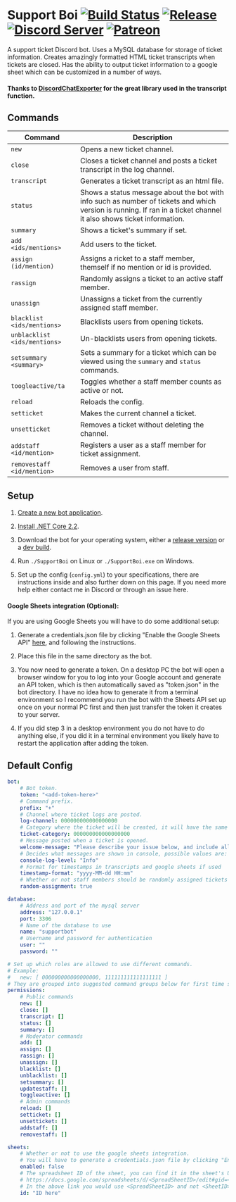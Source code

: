 # Support Boi [![Build Status](http://95.217.45.17:8080/job/SupportBoi/job/master/badge/icon)](http://95.217.45.17:8080/blue/organizations/jenkins/SupportBoi/activity) [![Release](https://img.shields.io/github/release/KarlofDuty/SupportBoi.svg)](https://github.com/KarlOfDuty/SupportBoi/releases) [![Discord Server](https://img.shields.io/discord/430468637183442945.svg?label=discord)](https://discord.gg/C5qMvkj) [![Patreon](https://img.shields.io/badge/patreon-donate-orange.svg)](https://patreon.com/karlofduty)

A support ticket Discord bot. Uses a MySQL database for storage of ticket information. Creates amazingly formatted HTML ticket transcripts when tickets are closed. Has the ability to output ticket information to a google sheet which can be customized in a number of ways.

#### Thanks to [DiscordChatExporter](https://github.com/Tyrrrz/DiscordChatExporter) for the great library used in the transcript function.

## Commands

| Command | Description |
|--- |---- |
| `new` | Opens a new ticket channel. |
| `close` | Closes a ticket channel and posts a ticket transcript in the log channel. |
| `transcript` | Generates a ticket transcript as an html file. |
| `status` | Shows a status message about the bot with info such as number of tickets and which version is running. If ran in a ticket channel it also shows ticket information. |
| `summary` | Shows a ticket's summary if set. |
| `add <ids/mentions>` | Add users to the ticket. |
| `assign (id/mention)` | Assigns a ricket to a staff member, themself if no mention or id is provided. |
| `rassign` | Randomly assigns a ticket to an active staff member. |
| `unassign` | Unassigns a ticket from the currently assigned staff member. |
| `blacklist <ids/mentions>` | Blacklists users from opening tickets. |
| `unblacklist <ids/mentions>` | Un-blacklists users from opening tickets. |
| `setsummary <summary>` | Sets a summary for a ticket which can be viewed using the `summary` and `status` commands. |
| `toogleactive/ta` | Toggles whether a staff member counts as active or not. |
| `reload` | Reloads the config. |
| `setticket` | Makes the current channel a ticket. |
| `unsetticket` | Removes a ticket without deleting the channel. |
| `addstaff <id/mention>` | Registers a user as a staff member for ticket assignment. |
| `removestaff <id/mention>` | Removes a user from staff. |

## Setup

1. [Create a new bot application](https://discordapp.com/developers/applications/).

2. [Install .NET Core 2.2](https://dotnet.microsoft.com/download/dotnet-core/2.2).

3. Download the bot for your operating system, either a [release version](https://github.com/KarlOfDuty/SupportBoi/releases) or a [dev build](http://95.217.45.17:8080/blue/organizations/jenkins/SupportBoi/activity).

4. Run `./SupportBoi` on Linux or `./SupportBoi.exe` on Windows.

5. Set up the config (`config.yml`) to your specifications, there are instructions inside and also further down on this page. If you need more help either contact me in Discord or through an issue here.
 
#### Google Sheets integration (Optional): 
 
If you are using Google Sheets you will have to do some additional setup:

1. Generate a credentials.json file by clicking "Enable the Google Sheets API" [here](https://developers.google.com/sheets/api/quickstart/dotnet), and following the instructions.

2. Place this file in the same directory as the bot.

3. You now need to generate a token. On a desktop PC the bot will open a browser window for you to log into your Google account and generate an API token, which is then automatically saved as "token.json" in the bot directory. I have no idea how to generate it from a terminal environment so I recommend you run the bot with the Sheets API set up once on your normal PC first and then just transfer the token it creates to your server.

4. If you did step 3 in a desktop environment you do not have to do anything else, if you did it in a terminal environment you likely have to restart the application after adding the token.

## Default Config

```yaml
bot:
    # Bot token.
    token: "<add-token-here>"
    # Command prefix.
    prefix: "+"
    # Channel where ticket logs are posted.
    log-channel: 000000000000000000
    # Category where the ticket will be created, it will have the same permissions of that ticket plus read permissions for the user opening the ticket.
    ticket-category: 000000000000000000
    # Message posted when a ticket is opened.
    welcome-message: "Please describe your issue below, and include all information needed for us to take action, such as coordinates, in-game names and screenshots/chat logs."
    # Decides what messages are shown in console, possible values are: Critical, Error, Warning, Info, Debug.
    console-log-level: "Info"
    # Format for timestamps in transcripts and google sheets if used
    timestamp-format: "yyyy-MM-dd HH:mm"
    # Whether or not staff members should be randomly assigned tickets when they are made. Individual staff members can opt out using the toggleactive command.
    random-assignment: true

database:
    # Address and port of the mysql server
    address: "127.0.0.1"
    port: 3306
    # Name of the database to use
    name: "supportbot"
    # Username and password for authentication
    user: ""
    password: ""

# Set up which roles are allowed to use different commands.
# Example:
#   new: [ 000000000000000000, 111111111111111111 ]
# They are grouped into suggested command groups below for first time setup.
permissions:
    # Public commands
    new: []
    close: []
    transcript: []
    status: []
    summary: []
    # Moderator commands
    add: []
    assign: []
    rassign: []
    unassign: []
    blacklist: []
    unblacklist: []
    setsummary: []
    updatestaff: []
    toggleactive: []
    # Admin commands
    reload: []
    setticket: []
    unsetticket: []
    addstaff: []
    removestaff: []

sheets:
    # Whether or not to use the google sheets integration. 
    # You will have to generate a credentials.json file by clicking "Enable the Google Sheets API" here: https://developers.google.com/sheets/api/quickstart/dotnet 
    enabled: false
    # The spreadsheet ID of the sheet, you can find it in the sheet's URL:
    # https://docs.google.com/spreadsheets/d/<SpreadSheetID>/edit#gid=<SheetID>
    # In the above link you would use <SpreadSheetID> and not <SheetID>
    id: "ID here"
```
